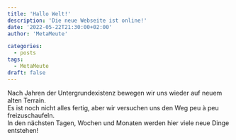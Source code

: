 ```yaml
---
title: 'Hallo Welt!'
description: 'Die neue Webseite ist online!'
date: '2022-05-22T21:30:00+02:00'
author: 'MetaMeute'

categories:
  - posts
tags:
  - MetaMeute
draft: false
---
```

Nach Jahren der Untergrundexistenz bewegen wir uns wieder auf neuem alten Terrain.<br>
Es ist noch nicht alles fertig, aber wir versuchen uns den Weg peu à peu freizuschaufeln.<br>
In den nächsten Tagen, Wochen und Monaten werden hier viele neue Dinge entstehen!
